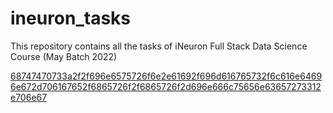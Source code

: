 # ineuron_tasks
This repository contains all the tasks of iNeuron Full Stack Data Science Course (May Batch 2022)




[68747470733a2f2f696e6575726f6e2e61692f696d616765732f6c616e64696e672d706167652f6865726f2f6865726f2d696e666c75656e63657273312e706e67](https://user-images.githubusercontent.com/102135930/186475133-53e5829d-a0b6-4a4e-a0ec-7a7e0c1b5baa.png)

